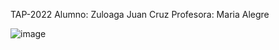TAP-2022
Alumno: Zuloaga Juan Cruz
Profesora: Maria Alegre

![image](https://user-images.githubusercontent.com/66293880/204413513-eab64311-b0db-4a6e-a14b-88725b75703c.png)
